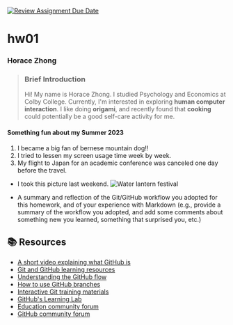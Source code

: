 [![Review Assignment Due Date](https://classroom.github.com/assets/deadline-readme-button-24ddc0f5d75046c5622901739e7c5dd533143b0c8e959d652212380cedb1ea36.svg)](https://classroom.github.com/a/bEPlIkIB)
# hw01

### Horace Zhong
> ### Brief Introduction
> Hi! My name is Horace Zhong. I studied Psychology and Economics at Colby College. Currently, I'm interested in exploring **human computer interaction**. I like doing **origami**, and recently found that **cooking** could potentially be a good self-care activity for me. 

#### Something fun about my Summer 2023
1. I became a big fan of bernese mountain dog!!
2. I tried to lessen my screen usage time week by week.
3. My flight to Japan for an academic conference was canceled one day before the travel. 

* I took this picture last weekend. 
    ![Water lantern festival](/IMG_8333.jpg)

* A summary and reflection of the Git/GitHub workflow you adopted for this homework, and of your experience with Markdown (e.g., provide a summary of the workflow you adopted, and add some comments about something new you learned, something that surprised you, etc.)



## 📚  Resources 
* [A short video explaining what GitHub is](https://www.youtube.com/watch?v=w3jLJU7DT5E&feature=youtu.be) 
* [Git and GitHub learning resources](https://docs.github.com/en/github/getting-started-with-github/git-and-github-learning-resources) 
* [Understanding the GitHub flow](https://guides.github.com/introduction/flow/)
* [How to use GitHub branches](https://www.youtube.com/watch?v=H5GJfcp3p4Q&feature=youtu.be)
* [Interactive Git training materials](https://githubtraining.github.io/training-manual/#/01_getting_ready_for_class)
* [GitHub's Learning Lab](https://lab.github.com/)
* [Education community forum](https://education.github.community/)
* [GitHub community forum](https://github.community/)
